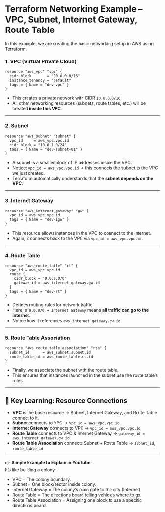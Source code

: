 # Terraform Networking Example – VPC, Subnet, Internet Gateway, Route Table  

In this example, we are creating the basic networking setup in AWS using Terraform.  

### 1. VPC (Virtual Private Cloud)
```hcl
resource "aws_vpc" "vpc" {
  cidr_block       = "10.0.0.0/16"
  instance_tenancy = "default"
  tags = { Name = "dev-vpc" }
}
```
- This creates a private network with CIDR `10.0.0.0/16`.  
- All other networking resources (subnets, route tables, etc.) will be created **inside this VPC**.  

---

### 2. Subnet
```hcl
resource "aws_subnet" "subnet" {
  vpc_id     = aws_vpc.vpc.id
  cidr_block = "10.0.1.0/24"
  tags = { Name = "dev-subnet-01" }
}
```
- A subnet is a smaller block of IP addresses inside the VPC.  
- Notice: `vpc_id = aws_vpc.vpc.id` → this connects the subnet to the VPC we just created.  
- Terraform automatically understands that the **subnet depends on the VPC**.  

---

### 3. Internet Gateway
```hcl
resource "aws_internet_gateway" "gw" {
  vpc_id = aws_vpc.vpc.id
  tags = { Name = "dev-igw" }
}
```
- This resource allows instances in the VPC to connect to the Internet.  
- Again, it connects back to the VPC via `vpc_id = aws_vpc.vpc.id`.  

---

### 4. Route Table
```hcl
resource "aws_route_table" "rt" {
  vpc_id = aws_vpc.vpc.id
  route {
    cidr_block = "0.0.0.0/0"
    gateway_id = aws_internet_gateway.gw.id
  }
  tags = { Name = "dev-rt" }
}
```
- Defines routing rules for network traffic.  
- Here, `0.0.0.0/0 → Internet Gateway` means **all traffic can go to the internet**.  
- Notice how it references `aws_internet_gateway.gw.id`.  

---

### 5. Route Table Association
```hcl
resource "aws_route_table_association" "rta" {
  subnet_id      = aws_subnet.subnet.id
  route_table_id = aws_route_table.rt.id
}
```
- Finally, we associate the subnet with the route table.  
- This ensures that instances launched in the subnet use the route table’s rules.  

---

## 🔗 Key Learning: Resource Connections
- **VPC** is the base resource → Subnet, Internet Gateway, and Route Table connect to it.  
- **Subnet** connects to VPC → `vpc_id = aws_vpc.vpc.id`  
- **Internet Gateway** connects to VPC → `vpc_id = aws_vpc.vpc.id`  
- **Route Table** connects to VPC & Internet Gateway → `gateway_id = aws_internet_gateway.gw.id`  
- **Route Table Association** connects Subnet + Route Table → `subnet_id`, `route_table_id`  

---

👉 **Simple Example to Explain in YouTube**:  
It’s like building a colony:  
- VPC = The colony boundary.  
- Subnet = One block/sector inside colony.  
- Internet Gateway = The colony’s main gate to the city (Internet).  
- Route Table = The directions board telling vehicles where to go.  
- Route Table Association = Assigning one block to use a specific directions board.  
